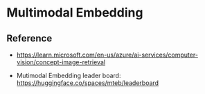 # Multimodal Embedding


## Reference
* https://learn.microsoft.com/en-us/azure/ai-services/computer-vision/concept-image-retrieval


* Mutimodal Embedding leader board: https://huggingface.co/spaces/mteb/leaderboard



